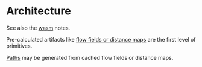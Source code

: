 # Architecture

See also the [wasm](../wasm/index.md) notes.

Pre-calculated artifacts like [flow fields or distance maps](../primitives/flowfield.md) are the first level of primitives.

[Paths](../primitives/path.md) may be generated from cached flow fields or distance maps.
